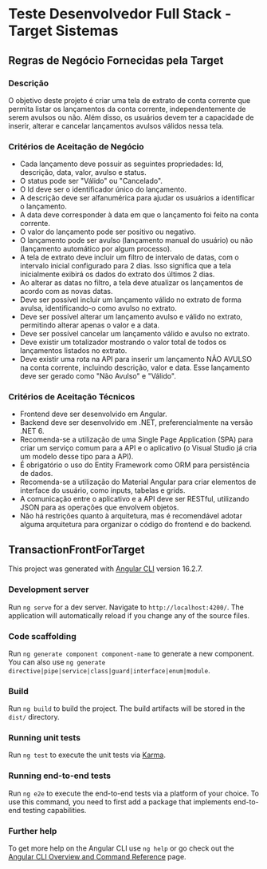 # Teste Desenvolvedor Full Stack - Target Sistemas

## Regras de Negócio Fornecidas pela Target

### Descrição
O objetivo deste projeto é criar uma tela de extrato de conta corrente que permita listar os lançamentos da conta corrente, independentemente de serem avulsos ou não. Além disso, os usuários devem ter a capacidade de inserir, alterar e cancelar lançamentos avulsos válidos nessa tela.

### Critérios de Aceitação de Negócio

- Cada lançamento deve possuir as seguintes propriedades: Id, descrição, data, valor, avulso e status.
- O status pode ser "Válido" ou "Cancelado".
- O Id deve ser o identificador único do lançamento.
- A descrição deve ser alfanumérica para ajudar os usuários a identificar o lançamento.
- A data deve corresponder à data em que o lançamento foi feito na conta corrente.
- O valor do lançamento pode ser positivo ou negativo.
- O lançamento pode ser avulso (lançamento manual do usuário) ou não (lançamento automático por algum processo).
- A tela de extrato deve incluir um filtro de intervalo de datas, com o intervalo inicial configurado para 2 dias. Isso significa que a tela inicialmente exibirá os dados do extrato dos últimos 2 dias.
- Ao alterar as datas no filtro, a tela deve atualizar os lançamentos de acordo com as novas datas.
- Deve ser possível incluir um lançamento válido no extrato de forma avulsa, identificando-o como avulso no extrato.
- Deve ser possível alterar um lançamento avulso e válido no extrato, permitindo alterar apenas o valor e a data.
- Deve ser possível cancelar um lançamento válido e avulso no extrato.
- Deve existir um totalizador mostrando o valor total de todos os lançamentos listados no extrato.
- Deve existir uma rota na API para inserir um lançamento NÃO AVULSO na conta corrente, incluindo descrição, valor e data. Esse lançamento deve ser gerado como "Não Avulso" e "Válido".

### Critérios de Aceitação Técnicos

- Frontend deve ser desenvolvido em Angular.
- Backend deve ser desenvolvido em .NET, preferencialmente na versão .NET 6.
- Recomenda-se a utilização de uma Single Page Application (SPA) para criar um serviço comum para a API e o aplicativo (o Visual Studio já cria um modelo desse tipo para a API).
- É obrigatório o uso do Entity Framework como ORM para persistência de dados.
- Recomenda-se a utilização do Material Angular para criar elementos de interface do usuário, como inputs, tabelas e grids.
- A comunicação entre o aplicativo e a API deve ser RESTful, utilizando JSON para as operações que envolvem objetos.
- Não há restrições quanto à arquitetura, mas é recomendável adotar alguma arquitetura para organizar o código do frontend e do backend.


## TransactionFrontForTarget

This project was generated with [Angular CLI](https://github.com/angular/angular-cli) version 16.2.7.

### Development server

Run `ng serve` for a dev server. Navigate to `http://localhost:4200/`. The application will automatically reload if you change any of the source files.

### Code scaffolding

Run `ng generate component component-name` to generate a new component. You can also use `ng generate directive|pipe|service|class|guard|interface|enum|module`.

### Build

Run `ng build` to build the project. The build artifacts will be stored in the `dist/` directory.

### Running unit tests

Run `ng test` to execute the unit tests via [Karma](https://karma-runner.github.io).

### Running end-to-end tests

Run `ng e2e` to execute the end-to-end tests via a platform of your choice. To use this command, you need to first add a package that implements end-to-end testing capabilities.

### Further help

To get more help on the Angular CLI use `ng help` or go check out the [Angular CLI Overview and Command Reference](https://angular.io/cli) page.
